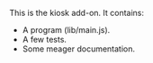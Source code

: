 This is the kiosk add-on.  It contains:

* A program (lib/main.js).
* A few tests.
* Some meager documentation.
